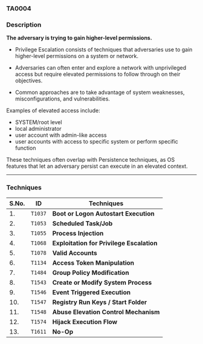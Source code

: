 ### TA0004

### Description

**The adversary is trying to gain higher-level permissions.**

- Privilege Escalation consists of techniques that adversaries use to gain higher-level permissions on a system or network. 

- Adversaries can often enter and explore a network with unprivileged access but require elevated permissions to follow through on their objectives. 
- Common approaches are to take advantage of system weaknesses, misconfigurations, and vulnerabilities. 

Examples of elevated access include:

- SYSTEM/root level
- local administrator
- user account with admin-like access
- user accounts with access to specific system or perform specific function

These techniques often overlap with Persistence techniques, as OS features that let an adversary persist can execute in an elevated context. 

---

### Techniques

| S.No. | ID | Techniques |
| --- | --- | --- |
| 1. | `T1037` | **Boot or Logon Autostart Execution** |
| 2. | `T1053` | **Scheduled Task/Job** |
| 3. | `T1055` | **Process Injection** |
| 4. | `T1068` | **Exploitation for Privilege Escalation** |
| 5. | `T1078` | **Valid Accounts** |
| 6. | `T1134` | **Access Token Manipulation** |
| 7. | `T1484` | **Group Policy Modification** |
| 8. | `T1543` | **Create or Modify System Process** |
| 9. | `T1546` | **Event Triggered Execution** |
| 10. | `T1547` | **Registry Run Keys / Start Folder** |
| 11. | `T1548` | **Abuse Elevation Control Mechanism** |
| 12. | `T1574` | **Hijack Execution Flow** |
| 13. | `T1611` | **No-Op** |